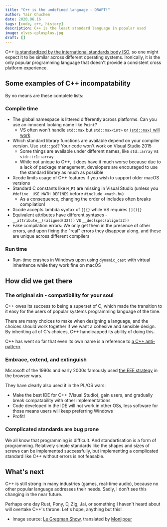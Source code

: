 ```yaml
---
title: "C++ is the undefined language - DRAFT!"
author: Yair Chuchem
date: 2020.06.16
tags: [code, c++, history]
description: C++ is the least standard language in popular used
image: elves-cplusplus.jpg
draft: []
---
```


C++ [is standardized by the international standards body ISO](https://en.wikipedia.org/wiki/C%2B%2B), so one might expect it to be similar across different operating systems. Ironically, it is the only popular programming language that doesn't provide a consistent cross platform experience.

## Some examples of C++ incompatability

By no means are these complete lists:

### Compile time

* The global namespace is littered differently across platforms. Can you use an innocent looking name like `Point`?
  * VS often won't handle `std::max` but `std::max<int>` or [`(std::max)` will work](https://stackoverflow.com/a/2789509/40916)
* Which standard library functions are available depend on your compiler version. Use `std::gcd`? Your code won't work on Visual Studio 2015
  * Some things are available under different names, like `std::array` vs `std::tr1::array`
  * While not unique to C++, it does have it much worse because due to a lack of package management, developers are encouraged to use the standard library as much as possible
* Xcode limits usage of C++ features if you wish to support older macOS versions
* Standard C constants like `M_PI` are missing in Visual Studio (unless you `#define _USE_MATH_DEFINES` before `#include <math.h>`)
  * As a consequence, changing the order of includes often breaks compilation!
* Xcode accepts lambda syntax of `[]{}` while VS requires `[](){}`
* Equivalent attributes have different syntaxes - `__attribute__((aligned(32)))` vs `__declspec(align(32))`
* Fake compilation errors: We only get them in the presence of other errors, and upon fixing the "real" errors they disappear along, and these are unique across different compilers

### Run time

* Run-time crashes in Windows upon using `dynamic_cast` with virtual inheritence while they work fine on macOS

## How did we get there

### The original sin - compatibility for your soul

C++ owes its success to being a superset of C, which made the transition to it easy for the users of popular systems programming language of the time.

There are many choices to make when designing a language, and the choices should work together if we want a cohesive and sensible design. By inheriting all of C's choices, C++ handicapped its ability of doing this.

C++ has went so far that even its own name is a reference to [a C++ anti-pattern](https://stackoverflow.com/a/24904/40916).

### Embrace, extend, and extinguish

Microsoft of the 1990s and early 2000s famously used [the EEE strategy](https://en.wikipedia.org/wiki/Embrace,_extend,_and_extinguish) in the browser wars.

They have clearly also used it in the PL/OS wars:

* Make the best IDE for C++ (Visual Studio), gain users, and gradually break compatability with other implementations
* Code developed in the IDE will not work in other OSs, less software for those means users will keep preferring Windows
* Profit!

### Complicated standards are bug prone

We all know that programming is difficult. And standartisation is a form of programming. Relatively simple standards like the shapes and sizes of screws can be implemented successfully, but implementing a complicated standard like C++ without errors is not feasable.

## What's next

C++ is still strong in many industries (games, real-time audio), because no other popular language addresses their needs. Sadly, I don't see this changing in the near future.

Perhaps one day Rust, Pony, D, Zig, Jai, or something I haven't heard about will overtake C++'s throne. Let's hope, anything but this!

* Image source: [Le Gregman Show](http://gregmanshow.blogspot.com/2016/12/bd-37-le-travail-des-lutins.html), translated by [Monjipour](https://www.reddit.com/r/ProgrammerHumor/comments/d2qfm9/hang_in_there_little_guy_stolen_translated_source/)
